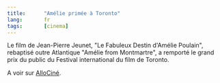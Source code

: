 ```yaml
---
title:      "Amélie primée à Toronto"
lang:       fr
tags:       [cinema]
---
```


Le film de Jean-Pierre Jeunet, "Le Fabuleux Destin d'Amélie Poulain", rebaptisé outre Atlantique "Amélie from Montmartre", a remporté le grand prix du public du Festival international du film de Toronto.

A voir sur [AlloCiné](http://allocine.fr/actus/actus.asp?art=701559).
